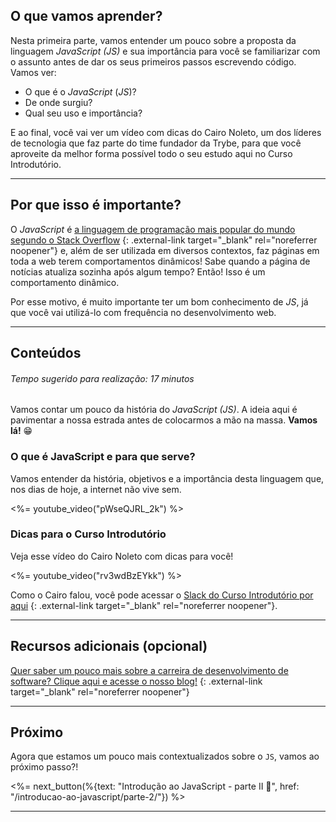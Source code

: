 ## O que vamos aprender?

Nesta primeira parte, vamos entender um pouco sobre a proposta da linguagem _JavaScript (JS)_ e sua importância para você se familiarizar com o assunto antes de dar os seus primeiros passos escrevendo código. Vamos ver:

* O que é o _JavaScript_ (_JS_)?
* De onde surgiu?
* Qual seu uso e importância?

E ao final, você vai ver um vídeo com dicas do Cairo Noleto, um dos líderes de tecnologia que faz parte do time fundador da Trybe, para que você aproveite da melhor forma possível todo o seu estudo aqui no Curso Introdutório.

---

## Por que isso é importante?

O _JavaScript_ é [a linguagem de programação mais popular do mundo segundo o Stack Overflow](https://insights.stackoverflow.com/survey/2019#technology) {: .external-link target="_blank" rel="noreferrer noopener"} e, além de ser utilizada em diversos contextos, faz páginas em toda a web terem comportamentos dinâmicos! Sabe quando a página de notícias atualiza sozinha após algum tempo? Então! Isso é um comportamento dinâmico.

Por esse motivo, é muito importante ter um bom conhecimento de _JS_, já que você vai utilizá-lo com frequência no desenvolvimento web.

---

## Conteúdos

###### Tempo sugerido para realização: 17 minutos

Vamos contar um pouco da história do _JavaScript (JS)_. A ideia aqui é pavimentar a nossa estrada antes de colocarmos a mão na massa. **Vamos lá!** 😁

### O que é JavaScript e para que serve?

Vamos entender da história, objetivos e a importância desta linguagem que, nos dias de hoje, a internet não vive sem.

<%= youtube_video("pWseQJRL_2k") %>

### Dicas para o Curso Introdutório

Veja esse vídeo do Cairo Noleto com dicas para você!

<%= youtube_video("rv3wdBzEYkk") %>

Como o Cairo falou, você pode acessar o [Slack do Curso Introdutório por aqui](https://betry.be/comunidade-curso-introdutorio) {: .external-link target="_blank" rel="noreferrer noopener"}.

----

## Recursos adicionais (opcional)

[Quer saber um pouco mais sobre a carreira de desenvolvimento de software? Clique aqui e acesse o nosso blog!](https://blog.betrybe.com/carreira/o-que-faz-um-programador/) {: .external-link target="_blank" rel="noreferrer noopener"}

---

## Próximo

Agora que estamos um pouco mais contextualizados sobre o `JS`, vamos ao próximo passo?!

<%= next_button(%{text: "Introdução ao JavaScript - parte II 🚀", href: "/introducao-ao-javascript/parte-2/"}) %>

-----
